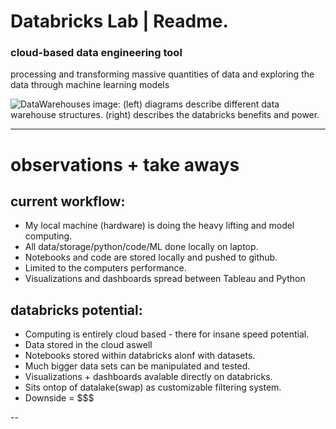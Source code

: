 # Databricks Lab | Readme.
### cloud-based data engineering tool
processing and transforming massive quantities of data and exploring the data through machine learning models

![DataWarehouses](https://user-images.githubusercontent.com/44263926/143609319-dde03cf6-44bd-4ec5-80c0-80cfa0c609e5.jpg)
image: (left) diagrams describe different data warehouse structures. (right) describes the databricks benefits and power.
_______

# observations + take aways

## current workflow:
* My local machine (hardware) is doing the heavy lifting and model computing.
* All data/storage/python/code/ML done locally on laptop.
* Notebooks and code are stored locally and pushed to github.
* Limited to the computers performance.
* Visualizations and dashboards spread between Tableau and Python

## databricks potential:
* Computing is entirely cloud based - there for insane speed potential.
* Data stored in the cloud aswell
* Notebooks stored within databricks alonf with datasets.
* Much bigger data sets can be manipulated and tested.
* Visualizations + dashboards avalable directly on databricks.
* Sits ontop of datalake(swap) as customizable filtering system.
* Downside = $$$

--
